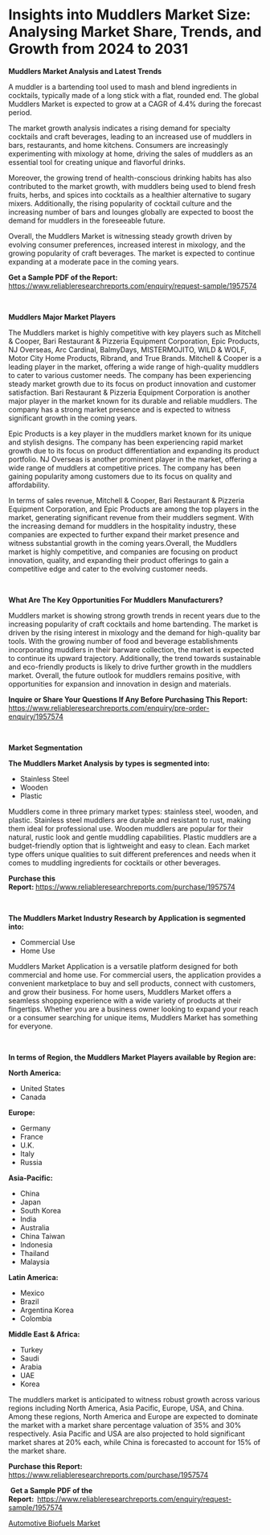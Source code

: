 <p><h1>Insights into Muddlers Market Size: Analysing Market Share, Trends, and Growth from 2024 to 2031</h1></p><p><strong>Muddlers Market Analysis and Latest Trends</strong></p>
<p><p>A muddler is a bartending tool used to mash and blend ingredients in cocktails, typically made of a long stick with a flat, rounded end. The global Muddlers Market is expected to grow at a CAGR of 4.4% during the forecast period. </p><p>The market growth analysis indicates a rising demand for specialty cocktails and craft beverages, leading to an increased use of muddlers in bars, restaurants, and home kitchens. Consumers are increasingly experimenting with mixology at home, driving the sales of muddlers as an essential tool for creating unique and flavorful drinks.</p><p>Moreover, the growing trend of health-conscious drinking habits has also contributed to the market growth, with muddlers being used to blend fresh fruits, herbs, and spices into cocktails as a healthier alternative to sugary mixers. Additionally, the rising popularity of cocktail culture and the increasing number of bars and lounges globally are expected to boost the demand for muddlers in the foreseeable future.</p><p>Overall, the Muddlers Market is witnessing steady growth driven by evolving consumer preferences, increased interest in mixology, and the growing popularity of craft beverages. The market is expected to continue expanding at a moderate pace in the coming years.</p></p>
<p><strong>Get a Sample PDF of the Report:&nbsp;</strong> <a href="https://www.reliableresearchreports.com/enquiry/request-sample/1957574">https://www.reliableresearchreports.com/enquiry/request-sample/1957574</a></p>
<p>&nbsp;</p>
<p><strong>Muddlers Major Market Players</strong></p>
<p><p>The Muddlers market is highly competitive with key players such as Mitchell & Cooper, Bari Restaurant & Pizzeria Equipment Corporation, Epic Products, NJ Overseas, Arc Cardinal, BalmyDays, MISTERMOJITO, WILD & WOLF, Motor City Home Products, Ribrand, and True Brands. Mitchell & Cooper is a leading player in the market, offering a wide range of high-quality muddlers to cater to various customer needs. The company has been experiencing steady market growth due to its focus on product innovation and customer satisfaction. Bari Restaurant & Pizzeria Equipment Corporation is another major player in the market known for its durable and reliable muddlers. The company has a strong market presence and is expected to witness significant growth in the coming years.</p><p>Epic Products is a key player in the muddlers market known for its unique and stylish designs. The company has been experiencing rapid market growth due to its focus on product differentiation and expanding its product portfolio. NJ Overseas is another prominent player in the market, offering a wide range of muddlers at competitive prices. The company has been gaining popularity among customers due to its focus on quality and affordability.</p><p>In terms of sales revenue, Mitchell & Cooper, Bari Restaurant & Pizzeria Equipment Corporation, and Epic Products are among the top players in the market, generating significant revenue from their muddlers segment. With the increasing demand for muddlers in the hospitality industry, these companies are expected to further expand their market presence and witness substantial growth in the coming years.Overall, the Muddlers market is highly competitive, and companies are focusing on product innovation, quality, and expanding their product offerings to gain a competitive edge and cater to the evolving customer needs.</p></p>
<p>&nbsp;</p>
<p><strong>What Are The Key Opportunities For Muddlers Manufacturers?</strong></p>
<p><p>Muddlers market is showing strong growth trends in recent years due to the increasing popularity of craft cocktails and home bartending. The market is driven by the rising interest in mixology and the demand for high-quality bar tools. With the growing number of food and beverage establishments incorporating muddlers in their barware collection, the market is expected to continue its upward trajectory. Additionally, the trend towards sustainable and eco-friendly products is likely to drive further growth in the muddlers market. Overall, the future outlook for muddlers remains positive, with opportunities for expansion and innovation in design and materials.</p></p>
<p><strong>Inquire or Share Your Questions If Any Before Purchasing This Report:</strong> <a href="https://www.reliableresearchreports.com/enquiry/pre-order-enquiry/1957574">https://www.reliableresearchreports.com/enquiry/pre-order-enquiry/1957574</a></p>
<p>&nbsp;</p>
<p><strong>Market Segmentation</strong></p>
<p><strong>The Muddlers Market Analysis by types is segmented into:</strong></p>
<p><ul><li>Stainless Steel</li><li>Wooden</li><li>Plastic</li></ul></p>
<p><p>Muddlers come in three primary market types: stainless steel, wooden, and plastic. Stainless steel muddlers are durable and resistant to rust, making them ideal for professional use. Wooden muddlers are popular for their natural, rustic look and gentle muddling capabilities. Plastic muddlers are a budget-friendly option that is lightweight and easy to clean. Each market type offers unique qualities to suit different preferences and needs when it comes to muddling ingredients for cocktails or other beverages.</p></p>
<p><strong>Purchase this Report:&nbsp;</strong><a href="https://www.reliableresearchreports.com/purchase/1957574">https://www.reliableresearchreports.com/purchase/1957574</a></p>
<p>&nbsp;</p>
<p><strong>The Muddlers Market Industry Research by Application is segmented into:</strong></p>
<p><ul><li>Commercial Use</li><li>Home Use</li></ul></p>
<p><p>Muddlers Market Application is a versatile platform designed for both commercial and home use. For commercial users, the application provides a convenient marketplace to buy and sell products, connect with customers, and grow their business. For home users, Muddlers Market offers a seamless shopping experience with a wide variety of products at their fingertips. Whether you are a business owner looking to expand your reach or a consumer searching for unique items, Muddlers Market has something for everyone.</p></p>
<p>&nbsp;</p>
<p><strong>In terms of Region, the Muddlers Market Players available by Region are:</strong></p>
<p>
    <p> <strong> North America: </strong>
        <ul>
            <li>United States</li>
            <li>Canada</li>
        </ul>
        </p> 
    <p> <strong> Europe: </strong>
        <ul>
            <li>Germany</li>
            <li>France</li>
            <li>U.K.</li>
            <li>Italy</li>
            <li>Russia</li>
        </ul>
        </p> 
    <p> <strong> Asia-Pacific: </strong>
        <ul>
            <li>China</li>
            <li>Japan</li>
            <li>South Korea</li>
            <li>India</li>
            <li>Australia</li>
            <li>China Taiwan</li>
            <li>Indonesia</li>
            <li>Thailand</li>
            <li>Malaysia</li>
        </ul>
        </p> 
    <p> <strong> Latin America: </strong>
        <ul>
            <li>Mexico</li>
            <li>Brazil</li>
            <li>Argentina Korea</li>
            <li>Colombia</li>
        </ul>
        </p> 
    <p> <strong> Middle East & Africa: </strong>
        <ul>
            <li>Turkey</li>
            <li>Saudi</li>
            <li>Arabia</li>
            <li>UAE</li>
            <li>Korea</li>
        </ul>
    </p>
    </p>
<p><p>The muddlers market is anticipated to witness robust growth across various regions including North America, Asia Pacific, Europe, USA, and China. Among these regions, North America and Europe are expected to dominate the market with a market share percentage valuation of 35% and 30% respectively. Asia Pacific and USA are also projected to hold significant market shares at 20% each, while China is forecasted to account for 15% of the market share.</p></p>
<p><strong>Purchase this Report: </strong><a href="https://www.reliableresearchreports.com/purchase/1957574">https://www.reliableresearchreports.com/purchase/1957574</a></p>
<p>&nbsp;<strong>Get a Sample PDF of the Report:&nbsp;&nbsp;</strong><a href="https://www.reliableresearchreports.com/enquiry/request-sample/1957574">https://www.reliableresearchreports.com/enquiry/request-sample/1957574</a></p>
<p><strong></strong></p>
<p><p><a href="https://changeable-paste-463.notion.site/Automotive-Biofuels-Market-Size-Growth-Outlook-from-2024-to-2031-projecting-at-Market-s-Trends-Ana-f9beae2e631b4752b4fc632965c29c44">Automotive Biofuels Market</a></p></p>